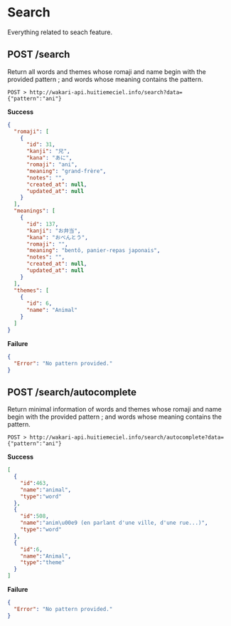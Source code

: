 # Search
Everything related to seach feature.

## POST /search
Return all words and themes whose romaji and name begin with the provided pattern ; and words whose meaning contains the pattern.
```
POST > http://wakari-api.huitiemeciel.info/search?data={"pattern":"ani"}
```
**Success**
```json
{
  "romaji": [
    {
      "id": 31,
      "kanji": "兄",
      "kana": "あに",
      "romaji": "ani",
      "meaning": "grand-frère",
      "notes": "",
      "created_at": null,
      "updated_at": null
    }
  ],
  "meanings": [
    {
      "id": 137,
      "kanji": "お弁当",
      "kana": "おべんとう",
      "romaji": "",
      "meaning": "bentô, panier-repas japonais",
      "notes": "",
      "created_at": null,
      "updated_at": null
    }
  ],
  "themes": [
    {
      "id": 6,
      "name": "Animal"
    }
  ]
}
```
**Failure**
```json
{
  "Error": "No pattern provided."
}
```


## POST /search/autocomplete
Return minimal information of words and themes whose romaji and name begin with the provided pattern ; and words whose meaning contains the pattern.
```
POST > http://wakari-api.huitiemeciel.info/search/autocomplete?data={"pattern":"ani"}
```
**Success**
```json
[
  {
    "id":463,
    "name":"animal",
    "type":"word"
  },
  {
    "id":508,
    "name":"anim\u00e9 (en parlant d'une ville, d'une rue...)",
    "type":"word"
  },
  {
    "id":6,
    "name":"Animal",
    "type":"theme"
  }
]
```
**Failure**
```json
{
  "Error": "No pattern provided."
}
```
